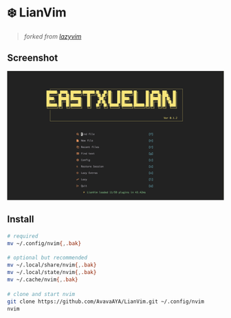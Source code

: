 # ❄️ LianVim

> _forked from [lazyvim](https://www.lazyvim.org/)_

## Screenshot

![Screenshot-dashboard](screenshot.png)

## Install

```bash
# required
mv ~/.config/nvim{,.bak}

# optional but recommended
mv ~/.local/share/nvim{,.bak}
mv ~/.local/state/nvim{,.bak}
mv ~/.cache/nvim{,.bak}

# clone and start nvim
git clone https://github.com/AvavaAYA/LianVim.git ~/.config/nvim
nvim
```
